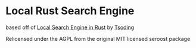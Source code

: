 # Local Rust Search Engine

based off of [Local Search Engine in Rust](https://github.com/tsoding/seroots) by [Tsoding](https://github.com/tsoding)

Relicensed under the AGPL from the original MIT licensed seroost package
